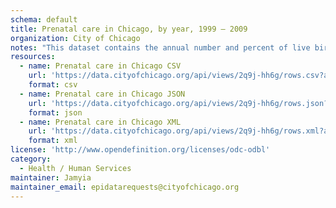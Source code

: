 ```yaml
---
schema: default
title: Prenatal care in Chicago, by year, 1999 – 2009
organization: City of Chicago
notes: "This dataset contains the annual number and percent of live births by the trimester in which the mother began prenatal care, with corresponding 95% confidence intervals, by Chicago community area, for the years 1999 – 2009. See full description at http://bit.ly/KcmIg2. Source: data.cityofchicago.org"
resources:
  - name: Prenatal care in Chicago CSV
    url: 'https://data.cityofchicago.org/api/views/2q9j-hh6g/rows.csv?accessType=DOWNLOAD'
    format: csv
  - name: Prenatal care in Chicago JSON
    url: 'https://data.cityofchicago.org/api/views/2q9j-hh6g/rows.json?accessType=DOWNLOAD'
    format: json
  - name: Prenatal care in Chicago XML
    url: 'https://data.cityofchicago.org/api/views/2q9j-hh6g/rows.xml?accessType=DOWNLOAD'
    format: xml
license: 'http://www.opendefinition.org/licenses/odc-odbl'
category:
  - Health / Human Services
maintainer: Jamyia
maintainer_email: epidatarequests@cityofchicago.org
---
```

